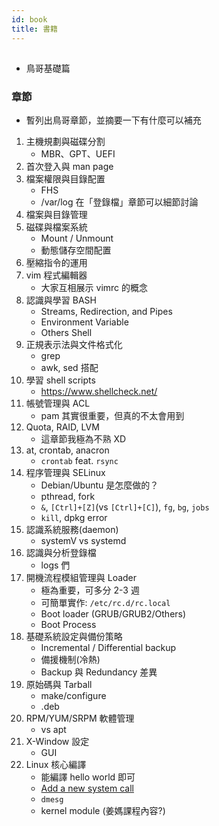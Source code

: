 ```yaml
---
id: book
title: 書籍
---
```


##

* 鳥哥基礎篇

### 章節

* 暫列出鳥哥章節，並摘要一下有什麼可以補充

1. 主機規劃與磁碟分割
    * MBR、GPT、UEFI
4. 首次登入與 man page
5. 檔案權限與目錄配置
    * FHS
    * /var/log 在「登錄檔」章節可以細節討論
6. 檔案與目錄管理
7. 磁碟與檔案系統
    * Mount / Unmount
    * 動態儲存空間配置
8. 壓縮指令的運用
9. vim 程式編輯器
    * 大家互相展示 vimrc 的概念
10. 認識與學習 BASH
    * Streams, Redirection, and Pipes
    * Environment Variable
    * Others Shell
11. 正規表示法與文件格式化
    * grep
    * awk, sed 搭配
12. 學習 shell scripts
    * https://www.shellcheck.net/
13. 帳號管理與 ACL
    * pam 其實很重要，但真的不太會用到
14. Quota, RAID, LVM
    * 這章節我極為不熟 XD
15. at, crontab, anacron
    * `crontab` feat. `rsync`
16. 程序管理與 SELinux
    * Debian/Ubuntu 是怎麼做的？
    * pthread, fork
    * `&`, `[Ctrl]+[Z]`(vs `[Ctrl]+[C]`), `fg`, `bg`, `jobs`
    * `kill`, dpkg error
17. 認識系統服務(daemon)
    * systemV vs systemd
18. 認識與分析登錄檔
    * logs 們
19. 開機流程模組管理與 Loader
    * 極為重要，可多分 2-3 週
    * 可簡單實作: `/etc/rc.d/rc.local`
    * Boot loader (GRUB/GRUB2/Others)
    * Boot Process
20. 基礎系統設定與備份策略
    * Incremental / Differential backup
    * 備援機制(冷熱)
    * Backup 與 Redundancy 差異
21. 原始碼與 Tarball
    * make/configure
    * .deb
22. RPM/YUM/SRPM 軟體管理
    * vs apt
23. X-Window 設定
    * GUI
24. Linux 核心編譯
    * 能編譯 hello world 即可
    * [Add a new system call](https://drive.google.com/file/d/1sprlRr7dfxBGIP3foPOLj9M01Yev5txG/view?usp=sharing)
    * `dmesg`
    * kernel module (姜媽課程內容?)
